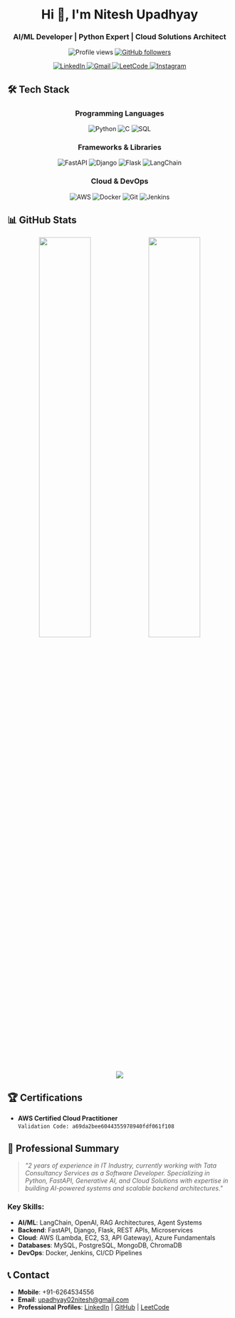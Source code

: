 <h1 align="center">Hi 👋, I'm Nitesh Upadhyay</h1>
<h3 align="center">AI/ML Developer | Python Expert | Cloud Solutions Architect</h3>

<p align="center">
  <img src="https://komarev.com/ghpvc/?username=upadhyay02nitesh&label=Profile+Views&color=blue&style=flat-square" alt="Profile views" />
  <a href="https://github.com/upadhyay02nitesh?tab=followers">
    <img src="https://img.shields.io/github/followers/upadhyay02nitesh?label=Followers&style=social" alt="GitHub followers">
  </a>
</p>

<div align="center">
  <a href="https://linkedin.com/in/nitesh02upadhyay" target="_blank">
    <img src="https://img.shields.io/badge/LinkedIn-0077B5?style=for-the-badge&logo=linkedin&logoColor=white" alt="LinkedIn"/>
  </a>
  <a href="mailto:upadhyay02nitesh@gmail.com">
    <img src="https://img.shields.io/badge/Gmail-D14836?style=for-the-badge&logo=gmail&logoColor=white" alt="Gmail"/>
  </a>
  <a href="https://leetcode.com/upadhyay02nitesh/">
    <img src="https://img.shields.io/badge/LeetCode-FFA116?style=for-the-badge&logo=LeetCode&logoColor=black" alt="LeetCode"/>
  </a>
  <a href="https://www.instagram.com/nitesh02upadhyay/">
    <img src="https://img.shields.io/badge/Instagram-E4405F?style=for-the-badge&logo=instagram&logoColor=white" alt="Instagram"/>
  </a>
</div>

## 🛠️ Tech Stack

<div align="center">
  
### Programming Languages
![Python](https://img.shields.io/badge/Python-3776AB?style=for-the-badge&logo=python&logoColor=white)
![C](https://img.shields.io/badge/C-00599C?style=for-the-badge&logo=c&logoColor=white)
![SQL](https://img.shields.io/badge/SQL-4479A1?style=for-the-badge&logo=mysql&logoColor=white)

### Frameworks & Libraries
![FastAPI](https://img.shields.io/badge/FastAPI-009688?style=for-the-badge&logo=fastapi&logoColor=white)
![Django](https://img.shields.io/badge/Django-092E20?style=for-the-badge&logo=django&logoColor=white)
![Flask](https://img.shields.io/badge/Flask-000000?style=for-the-badge&logo=flask&logoColor=white)
![LangChain](https://img.shields.io/badge/LangChain-00A67E?style=for-the-badge&logo=langchain&logoColor=white)

### Cloud & DevOps
![AWS](https://img.shields.io/badge/AWS-232F3E?style=for-the-badge&logo=amazon-aws&logoColor=white)
![Docker](https://img.shields.io/badge/Docker-2496ED?style=for-the-badge&logo=docker&logoColor=white)
![Git](https://img.shields.io/badge/Git-F05032?style=for-the-badge&logo=git&logoColor=white)
![Jenkins](https://img.shields.io/badge/Jenkins-D24939?style=for-the-badge&logo=jenkins&logoColor=white)

</div>

## 📊 GitHub Stats

<div align="center">
  <img width="48%" src="https://github-readme-stats.vercel.app/api?username=upadhyay02nitesh&show_icons=true&theme=radical" />
  <img width="48%" src="https://github-readme-streak-stats.herokuapp.com/?user=upadhyay02nitesh&theme=radical" />
</div>

<div align="center">
  <img src="https://github-readme-stats.vercel.app/api/top-langs/?username=upadhyay02nitesh&layout=compact&theme=radical" />
</div>

## 🏆 Certifications
- **AWS Certified Cloud Practitioner**  
  `Validation Code: a69da2bee6044355978940fdf061f108`

## 💼 Professional Summary
> *"2 years of experience in IT Industry, currently working with Tata Consultancy Services as a Software Developer. Specializing in Python, FastAPI, Generative AI, and Cloud Solutions with expertise in building AI-powered systems and scalable backend architectures."*

### Key Skills:
- **AI/ML**: LangChain, OpenAI, RAG Architectures, Agent Systems
- **Backend**: FastAPI, Django, Flask, REST APIs, Microservices
- **Cloud**: AWS (Lambda, EC2, S3, API Gateway), Azure Fundamentals
- **Databases**: MySQL, PostgreSQL, MongoDB, ChromaDB
- **DevOps**: Docker, Jenkins, CI/CD Pipelines

## 📞 Contact
- **Mobile**: +91-6264534556
- **Email**: upadhyay02nitesh@gmail.com
- **Professional Profiles**: 
  [LinkedIn](https://linkedin.com/in/nitesh02upadhyay) | 
  [GitHub](https://github.com/upadhyay02nitesh) | 
  [LeetCode](https://leetcode.com/upadhyay02nitesh/)
